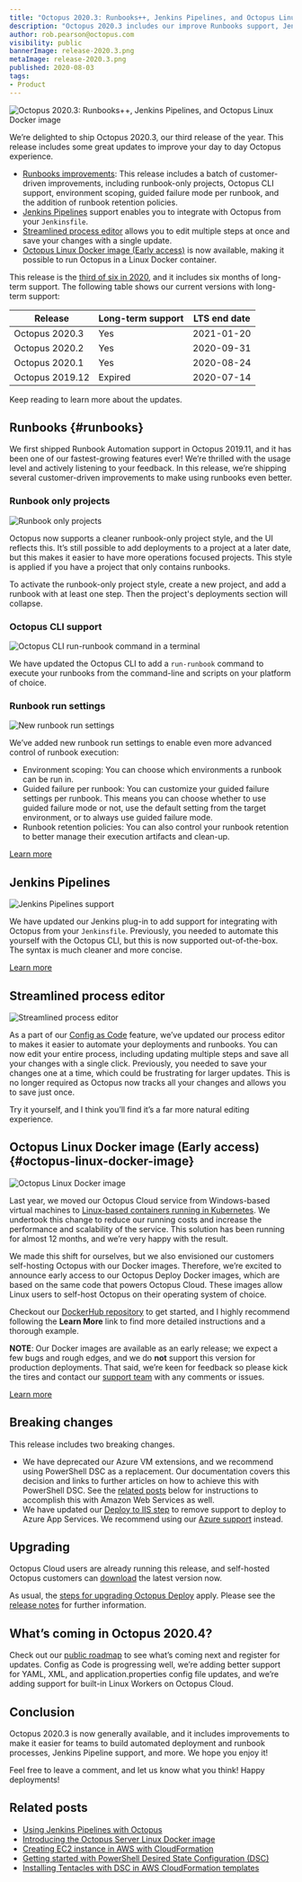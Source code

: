 ```yaml
---
title: "Octopus 2020.3: Runbooks++, Jenkins Pipelines, and Octopus Linux Docker image"
description: "Octopus 2020.3 includes our improve Runbooks support, Jenkins Pipelines, our streamlined process editor, and early access to our Octopus Linux Docker image."
author: rob.pearson@octopus.com
visibility: public
bannerImage: release-2020.3.png
metaImage: release-2020.3.png
published: 2020-08-03
tags:
- Product
---
```


![Octopus 2020.3: Runbooks++, Jenkins Pipelines, and Octopus Linux Docker image](release-2020.3.png)

We’re delighted to ship Octopus 2020.3, our third release of the year. This release includes some great updates to improve your day to day Octopus experience.

* [Runbooks improvements](blog/2020-08/octopus-release-2020-3/index.md#runbooks): This release includes a batch of customer-driven improvements, including runbook-only projects, Octopus CLI support, environment scoping, guided failure mode per runbook, and the addition of runbook retention policies.
* [Jenkins Pipelines](blog/2020-08/octopus-release-2020-3/index.md#jenkins-pipelines) support enables you to integrate with Octopus from your `Jenkinsfile`.
* [Streamlined process editor](blog/2020-08/octopus-release-2020-3/index.md#streamlined-process-editor) allows you to edit multiple steps at once and save your changes with a single update.
* [Octopus Linux Docker image (Early access)](blog/2020-08/octopus-release-2020-3/index.md#octopus-linux-image) is now available, making it possible to run Octopus in a Linux Docker container. 

This release is the [third of six in 2020](/blog/2020-03/releases-and-lts/index.md), and it includes six months of long-term support. The following table shows our current versions with long-term support:

| Release               | Long-term support  | LTS end date |
| --------------------- | ------------------ | ------------ |
| Octopus 2020.3        | Yes                | 2021-01-20   |
| Octopus 2020.2        | Yes                | 2020-09-31   |
| Octopus 2020.1        | Yes                | 2020-08-24   |
| Octopus 2019.12       | Expired            | 2020-07-14   |

Keep reading to learn more about the updates.

## Runbooks {#runbooks}

We first shipped Runbook Automation support in Octopus 2019.11, and it has been one of our fastest-growing features ever! We’re thrilled with the usage level and actively listening to your feedback. In this release, we’re shipping several customer-driven improvements to make using runbooks even better.

### Runbook only projects

![Runbook only projects](runbook-only-projects.png "width=500")

Octopus now supports a cleaner runbook-only project style, and the UI reflects this. It’s still possible to add deployments to a project at a later date, but this makes it easier to have more operations focused projects. This style is applied if you have a project that only contains runbooks.

To activate the runbook-only project style, create a new project, and add a runbook with at least one step. Then the project's deployments section will collapse.

### Octopus CLI support

![Octopus CLI run-runbook command in a terminal](octopus-cli-run-runbook.png "width=500")

We have updated the Octopus CLI to add a `run-runbook` command to execute your runbooks from the command-line and scripts on your platform of choice.

### Runbook run settings

![New runbook run settings](runbook-run-settings.png "width=500") 

We’ve added new runbook run settings to enable even more advanced control of runbook execution:

* Environment scoping: You can choose which environments a runbook can be run in.
* Guided failure per runbook: You can customize your guided failure settings per runbook. This means you can choose whether to use guided failure mode or not, use the default setting from the target environment, or to always use guided failure mode.
* Runbook retention policies: You can also control your runbook retention to better manage their execution artifacts and clean-up.

[Learn more](https://octopus.com/docs/runbooks)

## Jenkins Pipelines

![Jenkins Pipelines support](jenkins-pipelines.png "width=500")

We have updated our Jenkins plug-in to add support for integrating with Octopus from your `Jenkinsfile`. Previously, you needed to automate this yourself with the Octopus CLI, but this is now supported out-of-the-box. The syntax is much cleaner and more concise.

[Learn more](/blog/2020-07/using-jenkins-pipelines/index.md)

## Streamlined process editor

![Streamlined process editor](streamlined-process-editor.png "width=500")

As a part of our [Config as Code](https://octopus.com/roadmap#pipeline-as-code) feature, we’ve updated our process editor to makes it easier to automate your deployments and runbooks. You can now edit your entire process, including updating multiple steps and save all your changes with a single click. Previously, you needed to save your changes one at a time, which could be frustrating for larger updates. This is no longer required as Octopus now tracks all your changes and allows you to save just once. 

Try it yourself, and I think you’ll find it’s a far more natural editing experience.

## Octopus Linux Docker image (Early access) {#octopus-linux-docker-image}

![Octopus Linux Docker image](octopus-linux-image.png "width=500")

Last year, we moved our Octopus Cloud service from Windows-based virtual machines to [Linux-based containers running in Kubernetes](https://octopus.com/blog/octopus-cloud-v2-why-kubernetes). We undertook this change to reduce our running costs and increase the performance and scalability of the service. This solution has been running for almost 12 months, and we’re very happy with the result. 

We made this shift for ourselves, but we also envisioned our customers self-hosting Octopus with our Docker images. Therefore, we’re excited to announce early access to our Octopus Deploy Docker images, which are based on the same code that powers Octopus Cloud. These images allow Linux users to self-host Octopus on their operating system of choice.

Checkout our [DockerHub repository](https://hub.docker.com/r/octopusdeploy/octopusdeploy) to get started, and I highly recommend following the **Learn More** link to find more detailed instructions and a thorough example.

**NOTE**: Our Docker images are available as an early release; we expect a few bugs and rough edges, and we do **not** support this version for production deployments. That said, we’re keen for feedback so please kick the tires and contact our [support team](https://octopus.com/support) with any comments or issues.

[Learn more](/blog/2020-08/introducing-linux-docker-image/index.md)

## Breaking changes

This release includes two breaking changes.

* We have deprecated our Azure VM extensions, and we recommend using PowerShell DSC as a replacement. Our documentation covers this decision and links to further articles on how to achieve this with PowerShell DSC. See the [related posts](blog/2020-08/octopus-release-2020-3/index.md#related-posts) below for instructions to accomplish this with Amazon Web Services as well.
* We have updated our [Deploy to IIS step](https://octopus.com/docs/deployment-examples/iis-websites-and-application-pools) to remove support to deploy to Azure App Services. We recommend using our [Azure support](https://octopus.com/docs/deployment-examples/azure-deployments) instead.

## Upgrading

Octopus Cloud users are already running this release, and self-hosted Octopus customers can [download](https://octopus.com/downloads/2020.3.0) the latest version now.  

As usual, the [steps for upgrading Octopus Deploy](https://octopus.com/docs/administration/upgrading) apply. Please see the [release notes](https://octopus.com/downloads/compare?to=2020.3.0) for further information.

## What’s coming in Octopus 2020.4?

Check out our [public roadmap](https://octopus.com/roadmap) to see what’s coming next and register for updates. Config as Code is progressing well, we’re adding better support for YAML, XML, and application.properties config file updates, and we’re adding support for built-in Linux Workers on Octopus Cloud.

## Conclusion

Octopus 2020.3 is now generally available, and it includes improvements to make it easier for teams to build automated deployment and runbook processes, Jenkins Pipeline support, and more. We hope you enjoy it! 

Feel free to leave  a comment, and let us know what you think! Happy deployments!

## Related posts

* [Using Jenkins Pipelines with Octopus](/blog/2020-07/using-jenkins-pipelines/index.md)
* [Introducing the Octopus Server Linux Docker image](/blog/2020-08/introducing-linux-docker-image/index.md)
* [Creating EC2 instance in AWS with CloudFormation](/blog/2020-08/aws-cloudformation-ec2-examples/index.md)
* [Getting started with PowerShell Desired State Configuration (DSC)](/blog/2019-10/getting-started-with-powershell-dsc/index.md)
* [Installing Tentacles with DSC in AWS CloudFormation templates](/blog/2020-08/dsc-with-aws-cloudformation/index.md)